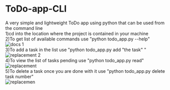 # ToDo-app-CLI
A very simple and lightweight ToDo app using python that can be  used from the command line
<br>
1)cd into the location where the project is contained in your machine
<br>
2)To get list of available commands use "python todo_app.py --help"
<br>
![docs 1](https://user-images.githubusercontent.com/75481939/143843375-5a8c6b9f-7efa-405e-95ba-94b2ef2275d2.PNG)
<br>
3)To add a task in the list use "python todo_app.py add "the task" "
<br>
![replacement 2](https://user-images.githubusercontent.com/75481939/143901520-a7c200e2-cf58-492b-86aa-f9c5cac4ba31.PNG)
<br>
4)To view the list of tasks pending use "python todo_app.py read"
<br>
![replacement](https://user-images.githubusercontent.com/75481939/143901746-c1f88987-8e40-43ca-9dd2-1e1d01f26134.PNG)
<br>
5)To delete a task once you are done with it use "python todo_app.py delete task number"
<br>
![replacemen](https://user-images.githubusercontent.com/75481939/143901787-93c69989-cff3-41ee-b9d1-94ea8ebe8f6e.PNG)
